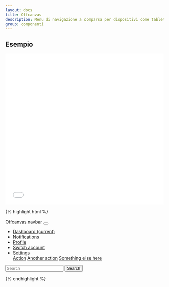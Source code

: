 ```yaml
---
layout: docs
title: Offcanvas
description: Menu di navigazione a comparsa per dispositivi come tablet o smartphone.
group: componenti
---
```


## Esempio

<style>
  /* Style override for Documentation purposes */

  .bd-example {
    height: 480px;
  }
</style>

<div class="bd-example">
    <iframe class="iframe" data-role="window" src="../../esempi/offcanvas/index.html" sandbox="allow-same-origin allow-scripts allow-forms" marginwidth="0" marginheight="0" vspace="0" hspace="0" scrolling="yes" frameborder="0" width="100%" height="100%"></iframe>
</div>

{% highlight html %}
<nav class="navbar navbar-expand-md fixed-top navbar-dark bg-dark">
  <a class="navbar-brand" href="#">Offcanvas navbar</a>
  <button class="navbar-toggler p-0 border-0 ml-auto" type="button" data-toggle="offcanvas">
    <span class="navbar-toggler-icon"></span>
  </button>

  <div class="navbar-collapse offcanvas-collapse" id="navbarsExampleDefault">
    <ul class="navbar-nav mr-auto">
      <li class="nav-item active">
        <a class="nav-link" href="#">Dashboard <span class="sr-only">(current)</span></a>
      </li>
      <li class="nav-item">
        <a class="nav-link" href="#">Notifications</a>
      </li>
      <li class="nav-item">
        <a class="nav-link" href="#">Profile</a>
      </li>
      <li class="nav-item">
        <a class="nav-link" href="#">Switch account</a>
      </li>
      <li class="nav-item dropdown">
        <a class="nav-link dropdown-toggle" href="http://example.com" id="dropdown01" data-toggle="dropdown" aria-haspopup="true" aria-expanded="false">Settings</a>
        <div class="dropdown-menu" aria-labelledby="dropdown01">
          <a class="dropdown-item" href="#">Action</a>
          <a class="dropdown-item" href="#">Another action</a>
          <a class="dropdown-item" href="#">Something else here</a>
        </div>
      </li>
    </ul>
    <form class="form-inline my-2 my-lg-0">
      <input class="form-control mr-sm-2" type="text" placeholder="Search" aria-label="Search">
      <button class="btn btn-outline-success my-2 my-sm-0" type="submit">Search</button>
    </form>
  </div>
</nav>
{% endhighlight %}
